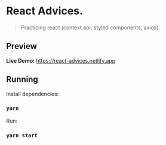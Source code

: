 # React Advices.

> Practicing react (context api, styled components, axios).

## Preview

**Live Demo:** https://react-advices.netlify.app

## Running

Install dependencies:

### `yarn`

Run:

### `yarn start`
